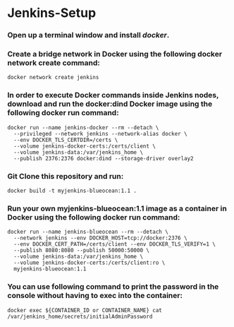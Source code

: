 # Jenkins-Setup
### Open up a terminal window and install *docker*.
### Create a bridge network in Docker using the following docker network create command:
```
docker network create jenkins
```
### In order to execute Docker commands inside Jenkins nodes, download and run the docker:dind Docker image using the following docker run command:
```
docker run --name jenkins-docker --rm --detach \
  --privileged --network jenkins --network-alias docker \
  --env DOCKER_TLS_CERTDIR=/certs \
  --volume jenkins-docker-certs:/certs/client \
  --volume jenkins-data:/var/jenkins_home \
  --publish 2376:2376 docker:dind --storage-driver overlay2
```
### Git Clone this repository and run:
```
docker build -t myjenkins-blueocean:1.1 .
```
### Run your own myjenkins-blueocean:1.1 image as a container in Docker using the following docker run command:
```
docker run --name jenkins-blueocean --rm --detach \
  --network jenkins --env DOCKER_HOST=tcp://docker:2376 \
  --env DOCKER_CERT_PATH=/certs/client --env DOCKER_TLS_VERIFY=1 \
  --publish 8080:8080 --publish 50000:50000 \
  --volume jenkins-data:/var/jenkins_home \
  --volume jenkins-docker-certs:/certs/client:ro \
  myjenkins-blueocean:1.1
```
### You can use following command to print the password in the console without having to exec into the container:
```
docker exec ${CONTAINER_ID or CONTAINER_NAME} cat /var/jenkins_home/secrets/initialAdminPassword 
```
